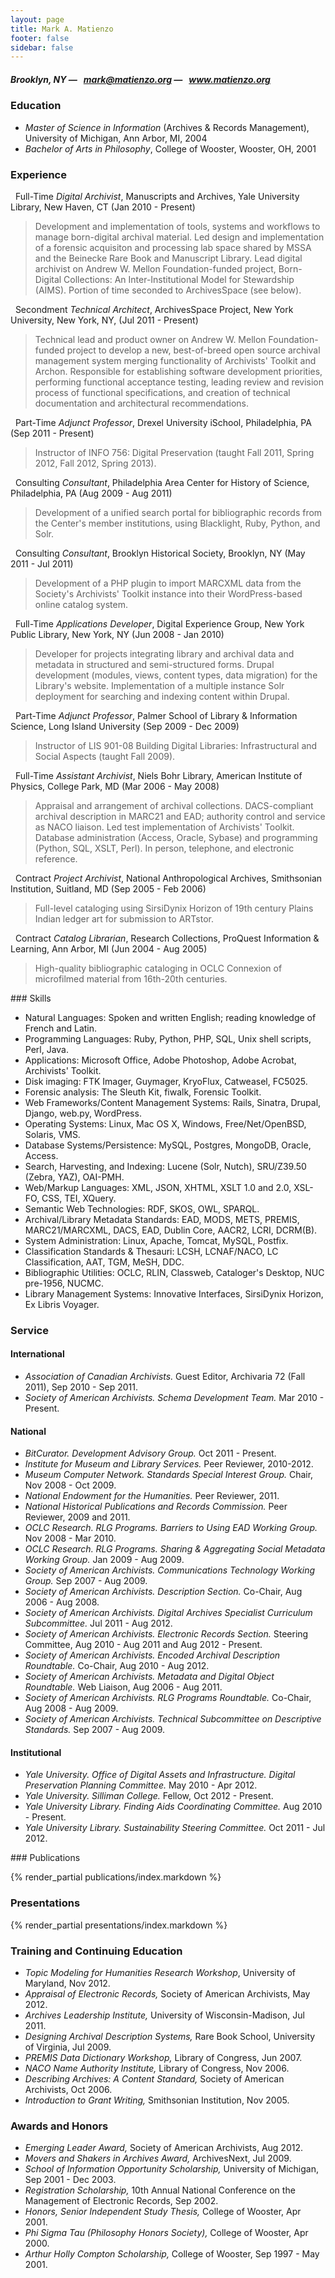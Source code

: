 ```yaml
---
layout: page
title: Mark A. Matienzo
footer: false
sidebar: false
---
```


##### Brooklyn, NY — <i class="icon-envelope">&nbsp;</i> mark@matienzo.org — <i class="icon-link">&nbsp;</i> www.matienzo.org

### Education

* *Master of Science in Information* (Archives &amp; Records Management), University of Michigan, Ann Arbor, MI, 2004
* *Bachelor of Arts in Philosophy*, College of Wooster, Wooster, OH, 2001

### Experience

<span class="label label-success"><i class="icon-time">&nbsp;</i> Full-Time</span> *Digital Archivist*, Manuscripts and Archives, Yale University Library, New Haven, CT (Jan 2010 - Present)

> Development and implementation of tools, systems and workflows to manage born-digital archival material. Led design and implementation of a forensic acquisiton and processing lab space shared by MSSA and the Beinecke Rare Book and Manuscript Library. Lead digital archivist on Andrew W. Mellon Foundation-funded project, Born-Digital Collections: An Inter-Institutional Model for Stewardship (AIMS). Portion of time seconded to ArchivesSpace (see below).

<span class="label label-info"><i class="icon-time">&nbsp;</i> Secondment</span> *Technical Architect*, ArchivesSpace Project, New York University, New York, NY, (Jul 2011 - Present)
    
> Technical lead and product owner on Andrew W. Mellon Foundation-funded project to develop a new, best-of-breed open source archival management system merging functionality of Archivists' Toolkit and Archon. Responsible for establishing software development priorities, performing functional acceptance testing, leading review and revision process of functional specifications, and creation of technical documentation and architectural recommendations.

<span class="label label-info"><i class="icon-time">&nbsp;</i> Part-Time</span> *Adjunct Professor*, Drexel University iSchool, Philadelphia, PA (Sep 2011 - Present)

> Instructor of INFO 756: Digital Preservation (taught Fall 2011, Spring 2012, Fall 2012, Spring 2013).

<span class="label label-warning"><i class="icon-time">&nbsp;</i> Consulting</span>
*Consultant*, Philadelphia Area Center for History of Science, Philadelphia, PA (Aug 2009 - Aug 2011) 

> Development of a unified search portal for bibliographic records from the Center's member institutions, using Blacklight, Ruby, Python, and Solr.

<span class="label label-warning"><i class="icon-time">&nbsp;</i> Consulting</span> *Consultant*, Brooklyn Historical Society, Brooklyn, NY (May 2011 - Jul 2011)

> Development of a PHP plugin to import MARCXML data from the Society's Archivists' Toolkit instance into their WordPress-based online catalog system.

<span class="label label-success"><i class="icon-time">&nbsp;</i> Full-Time</span> *Applications Developer*, Digital Experience Group, New York Public Library, New York, NY (Jun 2008 - Jan 2010)

> Developer for projects integrating library and archival data and metadata in structured and semi-structured forms. Drupal development (modules, views, content types, data migration) for the Library's website. Implementation of a multiple instance Solr deployment for searching and indexing content within Drupal.

<span class="label label-info"><i class="icon-time">&nbsp;</i> Part-Time</span> *Adjunct Professor*, Palmer School of Library &amp; Information Science, Long Island University (Sep 2009 - Dec 2009)

> Instructor of LIS 901-08 Building Digital Libraries: Infrastructural and Social Aspects (taught Fall 2009).

<span class="label label-success"><i class="icon-time">&nbsp;</i> Full-Time</span> *Assistant Archivist*, Niels Bohr Library, American Institute of Physics, College Park, MD (Mar 2006 - May 2008)

> Appraisal and arrangement of archival collections. DACS-compliant archival description in MARC21 and EAD; authority control and service as NACO liaison. Led test implementation of Archivists' Toolkit. Database administration (Access, Oracle, Sybase) and programming (Python, SQL, XSLT, Perl). In person, telephone, and electronic reference.

<span class="label label-important"><i class="icon-time">&nbsp;</i> Contract</span> *Project Archivist*, National Anthropological Archives, Smithsonian Institution, Suitland, MD (Sep 2005 - Feb 2006)

> Full-level cataloging using SirsiDynix Horizon of 19th century Plains Indian ledger art for submission to ARTstor.

<span class="label label-important"><i class="icon-time">&nbsp;</i> Contract</span> *Catalog Librarian*, Research Collections, ProQuest Information & Learning, Ann Arbor, MI (Jun 2004 - Aug 2005)

> High-quality bibliographic cataloging in OCLC Connexion of microfilmed material from 16th-20th centuries.

<div class="page-break-before"></div>
### Skills

* Natural Languages: Spoken and written English; reading knowledge of French and Latin.
* Programming Languages: Ruby, Python, PHP, SQL, Unix shell scripts, Perl, Java.
* Applications: Microsoft Office, Adobe Photoshop, Adobe Acrobat, Archivists' Toolkit.
* Disk imaging: FTK Imager, Guymager, KryoFlux, Catweasel, FC5025.
* Forensic analysis: The Sleuth Kit, fiwalk, Forensic Toolkit.
* Web Frameworks/Content Management Systems: Rails, Sinatra, Drupal, Django, web.py, WordPress.
* Operating Systems: Linux, Mac OS X, Windows, Free/Net/OpenBSD, Solaris, VMS.
* Database Systems/Persistence: MySQL, Postgres, MongoDB, Oracle, Access.
* Search, Harvesting, and Indexing: Lucene (Solr, Nutch), SRU/Z39.50 (Zebra, YAZ), OAI-PMH.
* Web/Markup Languages: XML, JSON, XHTML, XSLT 1.0 and 2.0, XSL-FO, CSS, TEI, XQuery.
* Semantic Web Technologies: RDF, SKOS, OWL, SPARQL.
* Archival/Library Metadata Standards: EAD, MODS, METS, PREMIS, MARC21/MARCXML, DACS, EAD, Dublin Core, AACR2, LCRI, DCRM(B).
* System Administration: Linux, Apache, Tomcat, MySQL, Postfix.
* Classification Standards & Thesauri: LCSH, LCNAF/NACO, LC Classification, AAT, TGM, MeSH, DDC.
* Bibliographic Utilities: OCLC, RLIN, Classweb, Cataloger's Desktop, NUC pre-1956, NUCMC.
* Library Management Systems: Innovative Interfaces, SirsiDynix Horizon, Ex Libris Voyager.

### Service

#### International

* *Association of Canadian Archivists.* Guest Editor, Archivaria 72 (Fall 2011), Sep 2010 - Sep 2011.
* *Society of American Archivists. Schema Development Team.* Mar 2010 - Present.

#### National

* *BitCurator. Development Advisory Group.* Oct 2011 - Present.
* *Institute for Museum and Library Services.* Peer Reviewer, 2010-2012.
* *Museum Computer Network. Standards Special Interest Group.* Chair, Nov 2008 - Oct 2009.
* *National Endowment for the Humanities.* Peer Reviewer, 2011.
* *National Historical Publications and Records Commission.* Peer Reviewer, 2009 and 2011.
* *OCLC Research. RLG Programs. Barriers to Using EAD Working Group.* Nov 2008 - Mar 2010.
* *OCLC Research. RLG Programs. Sharing &amp; Aggregating Social Metadata Working Group.* Jan 2009 - Aug 2009.
* *Society of American Archivists. Communications Technology Working Group.* Sep 2007 - Aug 2009.
* *Society of American Archivists. Description Section.* Co-Chair, Aug 2006 - Aug 2008.
* *Society of American Archivists. Digital Archives Specialist Curriculum Subcommittee.*  Jul 2011 - Aug 2012.
* *Society of American Archivists. Electronic Records Section.* Steering Committee, Aug 2010 - Aug 2011 and Aug 2012 - Present.
* *Society of American Archivists. Encoded Archival Description Roundtable.* Co-Chair, Aug 2010 - Aug 2012.
* *Society of American Archivists. Metadata and Digital Object Roundtable.* Web Liaison, Aug 2006 - Aug 2011.
* *Society of American Archivists. RLG Programs Roundtable.* Co-Chair, Aug 2008 - Aug 2009.
* *Society of American Archivists. Technical Subcommittee on Descriptive Standards.* Sep 2007 - Aug 2009.

#### Institutional

* *Yale University. Office of Digital Assets and Infrastructure. Digital Preservation Planning Committee.* May 2010 - Apr 2012.
* *Yale University. Silliman College.* Fellow, Oct 2012 - Present.
* *Yale University Library. Finding Aids Coordinating Committee.* Aug 2010 - Present.
* *Yale University Library. Sustainability Steering Committee.* Oct 2011 - Jul 2012.

<div class="page-break-before"></div>
### Publications

{% render_partial publications/index.markdown %}

### Presentations

{% render_partial presentations/index.markdown %}

### Training and Continuing Education

* *Topic Modeling for Humanities Research Workshop*, University of Maryland, Nov 2012.
* *Appraisal of Electronic Records,* Society of American Archivists, May 2012.
* *Archives Leadership Institute,* University of Wisconsin-Madison, Jul 2011.
* *Designing Archival Description Systems,* Rare Book School, University of Virginia, Jul 2009.
* *PREMIS Data Dictionary Workshop,* Library of Congress, Jun 2007.
* *NACO Name Authority Institute,* Library of Congress, Nov 2006.
* *Describing Archives: A Content Standard,* Society of American Archivists, Oct 2006.
* *Introduction to Grant Writing,* Smithsonian Institution, Nov 2005.

### Awards and Honors

* *Emerging Leader Award,* Society of American Archivists, Aug 2012.
* *Movers and Shakers in Archives Award,* ArchivesNext, Jul 2009.
* *School of Information Opportunity Scholarship,* University of Michigan, Sep 2001 - Dec 2003.
* *Registration Scholarship,* 10th Annual National Conference on the Management of Electronic Records, Sep 2002.
* *Honors, Senior Independent Study Thesis,* College of Wooster, Apr 2001.
* *Phi Sigma Tau (Philosophy Honors Society),* College of Wooster, Apr 2000.
* *Arthur Holly Compton Scholarship,* College of Wooster, Sep 1997 - May 2001.